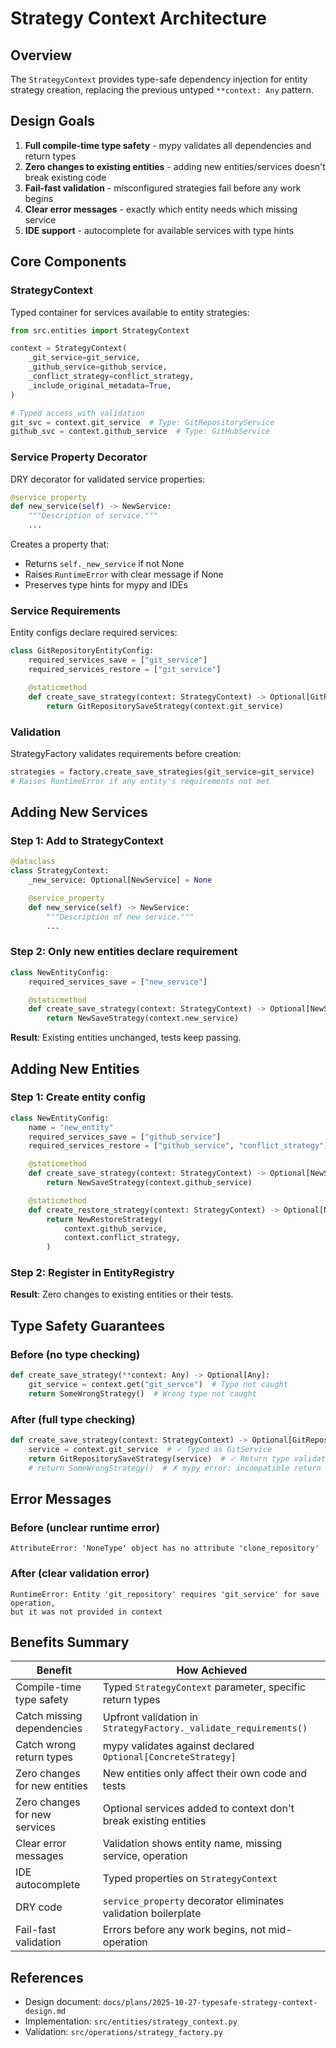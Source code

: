 # Strategy Context Architecture

## Overview

The `StrategyContext` provides type-safe dependency injection for entity strategy creation, replacing the previous untyped `**context: Any` pattern.

## Design Goals

1. **Full compile-time type safety** - mypy validates all dependencies and return types
2. **Zero changes to existing entities** - adding new entities/services doesn't break existing code
3. **Fail-fast validation** - misconfigured strategies fail before any work begins
4. **Clear error messages** - exactly which entity needs which missing service
5. **IDE support** - autocomplete for available services with type hints

## Core Components

### StrategyContext

Typed container for services available to entity strategies:

```python
from src.entities import StrategyContext

context = StrategyContext(
    _git_service=git_service,
    _github_service=github_service,
    _conflict_strategy=conflict_strategy,
    _include_original_metadata=True,
)

# Typed access with validation
git_svc = context.git_service  # Type: GitRepositoryService
github_svc = context.github_service  # Type: GitHubService
```

### Service Property Decorator

DRY decorator for validated service properties:

```python
@service_property
def new_service(self) -> NewService:
    """Description of service."""
    ...
```

Creates a property that:
- Returns `self._new_service` if not None
- Raises `RuntimeError` with clear message if None
- Preserves type hints for mypy and IDEs

### Service Requirements

Entity configs declare required services:

```python
class GitRepositoryEntityConfig:
    required_services_save = ["git_service"]
    required_services_restore = ["git_service"]

    @staticmethod
    def create_save_strategy(context: StrategyContext) -> Optional[GitRepositorySaveStrategy]:
        return GitRepositorySaveStrategy(context.git_service)
```

### Validation

StrategyFactory validates requirements before creation:

```python
strategies = factory.create_save_strategies(git_service=git_service)
# Raises RuntimeError if any entity's requirements not met
```

## Adding New Services

### Step 1: Add to StrategyContext

```python
@dataclass
class StrategyContext:
    _new_service: Optional[NewService] = None

    @service_property
    def new_service(self) -> NewService:
        """Description of new service."""
        ...
```

### Step 2: Only new entities declare requirement

```python
class NewEntityConfig:
    required_services_save = ["new_service"]

    @staticmethod
    def create_save_strategy(context: StrategyContext) -> Optional[NewSaveStrategy]:
        return NewSaveStrategy(context.new_service)
```

**Result**: Existing entities unchanged, tests keep passing.

## Adding New Entities

### Step 1: Create entity config

```python
class NewEntityConfig:
    name = "new_entity"
    required_services_save = ["github_service"]
    required_services_restore = ["github_service", "conflict_strategy"]

    @staticmethod
    def create_save_strategy(context: StrategyContext) -> Optional[NewSaveStrategy]:
        return NewSaveStrategy(context.github_service)

    @staticmethod
    def create_restore_strategy(context: StrategyContext) -> Optional[NewRestoreStrategy]:
        return NewRestoreStrategy(
            context.github_service,
            context.conflict_strategy,
        )
```

### Step 2: Register in EntityRegistry

**Result**: Zero changes to existing entities or their tests.

## Type Safety Guarantees

### Before (no type checking)

```python
def create_save_strategy(**context: Any) -> Optional[Any]:
    git_service = context.get("git_servce")  # Typo not caught
    return SomeWrongStrategy()  # Wrong type not caught
```

### After (full type checking)

```python
def create_save_strategy(context: StrategyContext) -> Optional[GitRepositorySaveStrategy]:
    service = context.git_service  # ✓ Typed as GitService
    return GitRepositorySaveStrategy(service)  # ✓ Return type validated
    # return SomeWrongStrategy()  # ✗ mypy error: incompatible return type
```

## Error Messages

### Before (unclear runtime error)

```
AttributeError: 'NoneType' object has no attribute 'clone_repository'
```

### After (clear validation error)

```
RuntimeError: Entity 'git_repository' requires 'git_service' for save operation,
but it was not provided in context
```

## Benefits Summary

| Benefit | How Achieved |
|---------|--------------|
| Compile-time type safety | Typed `StrategyContext` parameter, specific return types |
| Catch missing dependencies | Upfront validation in `StrategyFactory._validate_requirements()` |
| Catch wrong return types | mypy validates against declared `Optional[ConcreteStrategy]` |
| Zero changes for new entities | New entities only affect their own code and tests |
| Zero changes for new services | Optional services added to context don't break existing entities |
| Clear error messages | Validation shows entity name, missing service, operation |
| IDE autocomplete | Typed properties on `StrategyContext` |
| DRY code | `service_property` decorator eliminates validation boilerplate |
| Fail-fast validation | Errors before any work begins, not mid-operation |

## References

- Design document: `docs/plans/2025-10-27-typesafe-strategy-context-design.md`
- Implementation: `src/entities/strategy_context.py`
- Validation: `src/operations/strategy_factory.py`
